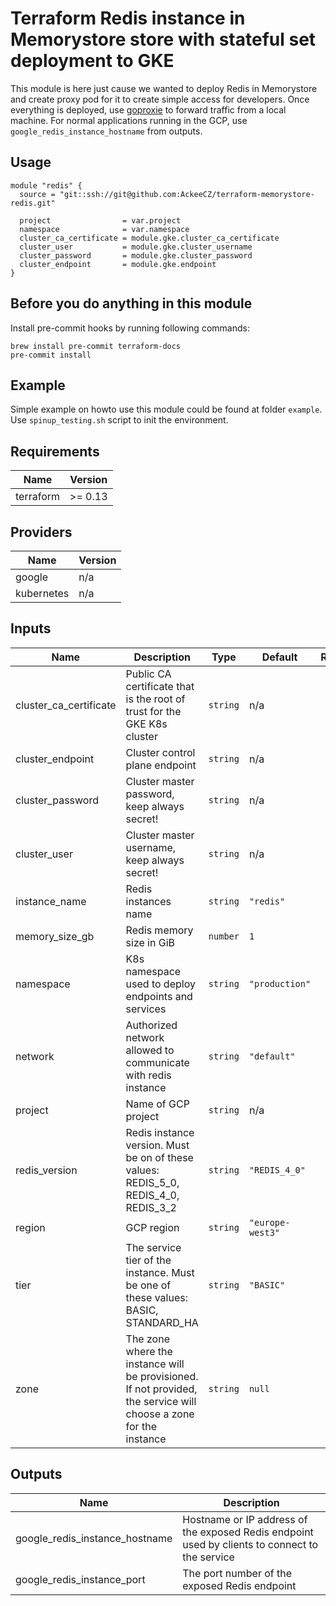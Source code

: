 # Terraform Redis instance in Memorystore store with stateful set deployment to GKE

This module is here just cause we wanted to deploy Redis in Memorystore and create proxy pod for it to create simple
access for developers. Once everything is deployed, use [goproxie](https://github.com/AckeeCZ/goproxie) to forward traffic from a local machine. For
normal applications running in the GCP, use `google_redis_instance_hostname` from outputs.

## Usage

```hcl
module "redis" {
  source = "git::ssh://git@github.com:AckeeCZ/terraform-memorystore-redis.git"

  project                = var.project
  namespace              = var.namespace
  cluster_ca_certificate = module.gke.cluster_ca_certificate
  cluster_user           = module.gke.cluster_username
  cluster_password       = module.gke.cluster_password
  cluster_endpoint       = module.gke.endpoint
}
```

## Before you do anything in this module

Install pre-commit hooks by running following commands:

```shell script
brew install pre-commit terraform-docs
pre-commit install
```

## Example

Simple example on howto use this module could be found at folder `example`. Use `spinup_testing.sh` script to init
the environment.

<!-- BEGINNING OF PRE-COMMIT-TERRAFORM DOCS HOOK -->
## Requirements

| Name | Version |
|------|---------|
| terraform | >= 0.13 |

## Providers

| Name | Version |
|------|---------|
| google | n/a |
| kubernetes | n/a |

## Inputs

| Name | Description | Type | Default | Required |
|------|-------------|------|---------|:--------:|
| cluster\_ca\_certificate | Public CA certificate that is the root of trust for the GKE K8s cluster | `string` | n/a | yes |
| cluster\_endpoint | Cluster control plane endpoint | `string` | n/a | yes |
| cluster\_password | Cluster master password, keep always secret! | `string` | n/a | yes |
| cluster\_user | Cluster master username, keep always secret! | `string` | n/a | yes |
| instance\_name | Redis instances name | `string` | `"redis"` | no |
| memory\_size\_gb | Redis memory size in GiB | `number` | `1` | no |
| namespace | K8s namespace used to deploy endpoints and services | `string` | `"production"` | no |
| network | Authorized network allowed to communicate with redis instance | `string` | `"default"` | no |
| project | Name of GCP project | `string` | n/a | yes |
| redis\_version | Redis instance version. Must be on of these values: REDIS\_5\_0, REDIS\_4\_0, REDIS\_3\_2 | `string` | `"REDIS_4_0"` | no |
| region | GCP region | `string` | `"europe-west3"` | no |
| tier | The service tier of the instance. Must be one of these values: BASIC, STANDARD\_HA | `string` | `"BASIC"` | no |
| zone | The zone where the instance will be provisioned. If not provided, the service will choose a zone for the instance | `string` | `null` | no |

## Outputs

| Name | Description |
|------|-------------|
| google\_redis\_instance\_hostname | Hostname or IP address of the exposed Redis endpoint used by clients to connect to the service |
| google\_redis\_instance\_port | The port number of the exposed Redis endpoint |

<!-- END OF PRE-COMMIT-TERRAFORM DOCS HOOK -->
